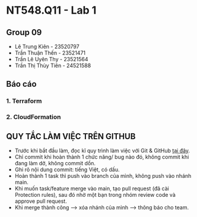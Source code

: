 # NT548.Q11 - Lab 1
## Group 09
- Lê Trung Kiên - 23520797
- Trần Thuận Thến - 23521471
- Trần Lê Uyên Thy - 23521564
- Trần Thị Thùy Tiên - 24521588
## Báo cáo
### 1. Terraform
### 2. CloudFormation
## QUY TẮC LÀM VIỆC TRÊN GITHUB
- Trước khi bắt đầu làm, đọc kĩ quy trình làm việc với Git & GitHub [tại đây](https://www.figma.com/board/sAU9OhFxPQCTKGghPKQqbF/Quy-tr%C3%ACnh-Git-%26-GitHub?node-id=0-1&t=GYFBeSfRyeSQG1Zb-1).
- Chỉ commit khi hoàn thành 1 chức năng/ bug nào đó, không commit khi đang làm dở, không commit dồn.
- Ghi rõ nội dung commit: tiếng Việt, có dấu.
- Hoàn thành 1 task thì push vào branch của mình, không push vào nhánh main.
- Khi muốn task/feature merge vào main, tạo pull request (đã cài Protection rules), sau đó nhờ một bạn trong nhóm review code và approve pull request.
- Khi merge thành công --> xóa nhánh của mình --> thông báo cho team.
